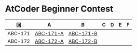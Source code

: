 # AtCoder Beginner Contest

| 回 | A | B | C | D | E | F |
|:---:|:---:|:---:|:---:|:---:|:---:|:---:|
| ABC-171 | [ABC-171-A](ABC-171-A.py) | [ABC-171-B](ABC-171-B.py) |  |  |  |  |
| ABC-172 | [ABC-172-A](ABC-172-A.py) | [ABC-172-B](ABC-172-B.py) |  |  |  |  |
